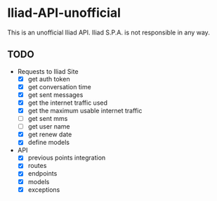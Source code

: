 # Iliad-API-unofficial
This is an unofficial Iliad API. Iliad S.P.A. is not responsible in any way.


## TODO
- Requests to Iliad Site
  - [x] get auth token
  - [x] get conversation time
  - [x] get sent messages
  - [x] get the internet traffic used
  - [x] get the maximum usable internet traffic
  - [ ] get sent mms
  - [ ] get user name
  - [x] get renew date
  - [x] define models
- API
  - [x] previous points integration
  - [x] routes
  - [x] endpoints
  - [x] models
  - [x] exceptions

